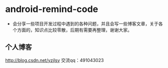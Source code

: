 # android-remind-code
* 会分享一些项目开发过程中遇到的各种问题，并且会写一些博客文章，关于各个方面的，知识点比较零散，后期有需要再整理，谢谢大家。

## 个人博客
http://blog.csdn.net/yzjlsy
交流qq：491043023
